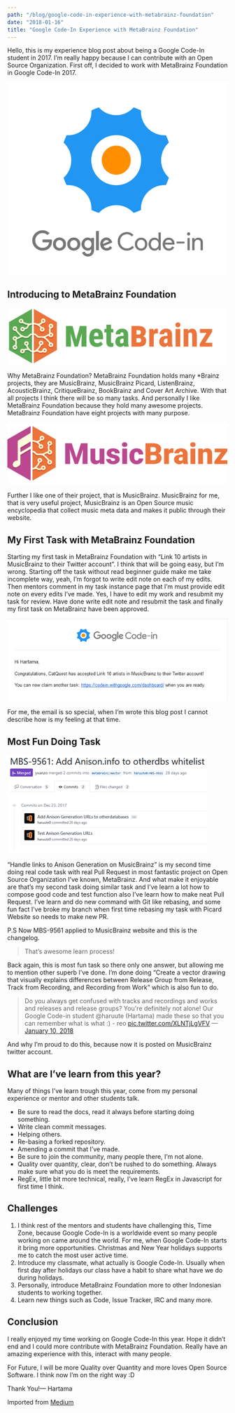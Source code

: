 ```yaml
---
path: "/blog/google-code-in-experience-with-metabrainz-foundation"
date: "2018-01-16"
title: "Google Code-In Experience with MetaBrainz Foundation"
---
```


Hello, this is my experience blog post about being a Google Code-In student in 2017. I’m really happy because I can contribute with an Open Source Organization. First off, I decided to work with MetaBrainz Foundation in Google Code-In 2017.

![Google Code-In Logo](./gci-logo.png)

## Introducing to MetaBrainz Foundation

![MetaBrainz Logo](./metabrainz-logo.png)

Why MetaBrainz Foundation? MetaBrainz Foundation holds many *Brainz projects, they are MusicBrainz, MusicBrainz Picard, ListenBrainz, AcousticBrainz, CritiqueBrainz, BookBrainz and Cover Art Archive. With that all projects I think there will be so many tasks. And personally I like MetaBrainz Foundation because they hold many awesome projects. MetaBrainz Foundation have eight projects with many purpose.

![MusicBrainz Logo](./musicbrainz-logo.png)

Further I like one of their project, that is MusicBrainz. MusicBrainz for me, that is very useful project, MusicBrainz is an Open Source music encyclopedia that collect music meta data and makes it public through their website.

## My First Task with MetaBrainz Foundation

Starting my first task in MetaBrainz Foundation with “Link 10 artists in MusicBrainz to their Twitter account”. I think that will be going easy, but I’m wrong. Starting off the task without read beginner guide make me take incomplete way, yeah, I’m forgot to write edit note on each of my edits. Then mentors comment in my task instance page that I’m must provide edit note on every edits I’ve made. Yes, I have to edit my work and resubmit my task for review. Have done write edit note and resubmit the task and finally my first task on MetaBrainz have been approved.

![A notification email that told my task has accepted](./email.png)

For me, the email is so special, when I’m wrote this blog post I cannot describe how is my feeling at that time.

## Most Fun Doing Task

![My task gets merged, that makes me very happy](./github-pr.png)

“Handle links to Anison Generation on MusicBrainz” is my second time doing real code task with real Pull Request in most fantastic project on Open Source Organization I’ve known, MetaBrainz. And what make it enjoyable are that’s my second task doing similar task and I’ve learn a lot how to compose good code and test function also I’ve learn how to make neat Pull Request. I’ve learn and do new command with Git like rebasing, and some fun fact I’ve broke my branch when first time rebasing my task with Picard Website so needs to make new PR.

P.S Now MBS-9561 applied to MusicBrainz website and this is the changelog.

> That’s awesome learn process!

Back again, this is most fun task so there only one answer, but allowing me to mention other superb I’ve done. I’m done doing “Create a vector drawing that visually explains differences between Release Group from Release, Track from Recording, and Recording from Work” which is also fun to do.

> Do you always get confused with tracks and recordings and works and releases and release groups? You're definitely not alone! Our Google Code-in student @haruute (Hartama) made these so that you can remember what is what :) - reo [pic.twitter.com/XLNTjLgVFV](https://t.co/XLNTjLgVFV)
> — [January 10, 2018](https://twitter.com/MusicBrainz/status/951038058375340032)

And why I’m proud to do this, because now it is posted on MusicBrainz twitter account.

## What are I’ve learn from this year?

Many of things I’ve learn trough this year, come from my personal experience or mentor and other students talk.

* Be sure to read the docs, read it always before starting doing something.
* Write clean commit messages.
* Helping others.
* Re-basing a forked repository.
* Amending a commit that I’ve made.
* Be sure to join the community, many people there, I’m not alone.
* Quality over quantity, clear, don’t be rushed to do something. Always make sure what you do is meet the requirements.
* RegEx, little bit more technical, really, I’ve learn RegEx in Javascript for first time I think.

## Challenges

1. I think rest of the mentors and students have challenging this, Time Zone, because Google Code-In is a worldwide event so many people working on came around the world. For me, when Google Code-In starts it bring more opportunities. Christmas and New Year holidays supports me to catch the most user active time.
2. Introduce my classmate, what actually is Google Code-In. Usually when first day after holidays our class have a habit to share what have we do during holidays.
3. Personally, introduce MetaBrainz Foundation more to other Indonesian students to working together.
4. Learn new things such as Code, Issue Tracker, IRC and many more.

## Conclusion

I really enjoyed my time working on Google Code-In this year. Hope it didn’t end and I could more contribute with MetaBrainz Foundation. Really have an amazing experience with this, interact with many people.

For Future, I will be more Quality over Quantity and more loves Open Source Software. I think now I’m on the right way :D

Thank You!— Hartama

Imported from [Medium](https://medium.com/@haruute/google-code-in-experience-with-metabrainz-foundation-997ca758e076)